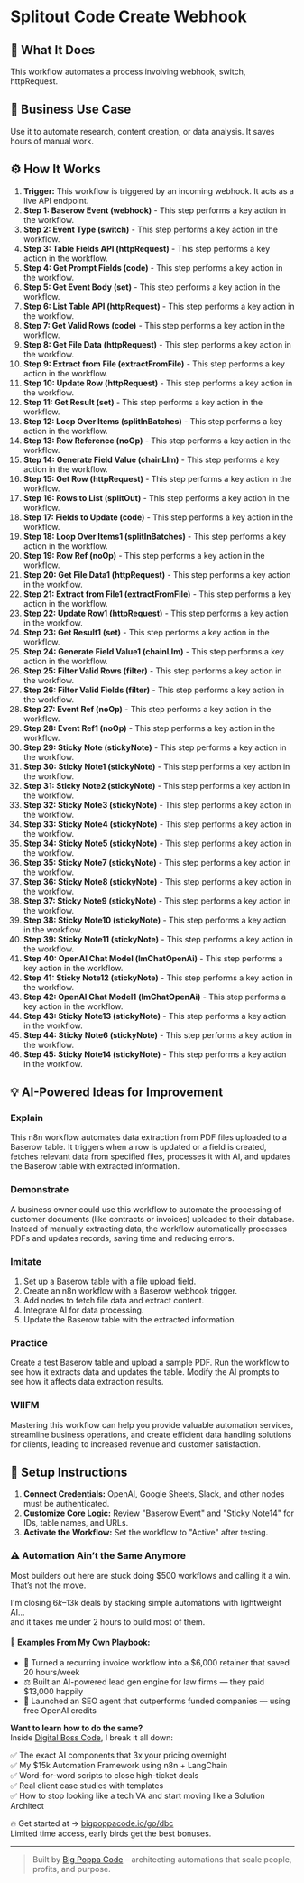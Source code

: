 # Splitout Code Create Webhook

## 🚀 What It Does
This workflow automates a process involving webhook, switch, httpRequest.

## 💼 Business Use Case
Use it to automate research, content creation, or data analysis. It saves hours of manual work.

## ⚙️ How It Works
1.  **Trigger:** This workflow is triggered by an incoming webhook. It acts as a live API endpoint.
2. **Step 1: Baserow Event (webhook)** - This step performs a key action in the workflow.
3. **Step 2: Event Type (switch)** - This step performs a key action in the workflow.
4. **Step 3: Table Fields API (httpRequest)** - This step performs a key action in the workflow.
5. **Step 4: Get Prompt Fields (code)** - This step performs a key action in the workflow.
6. **Step 5: Get Event Body (set)** - This step performs a key action in the workflow.
7. **Step 6: List Table API (httpRequest)** - This step performs a key action in the workflow.
8. **Step 7: Get Valid Rows (code)** - This step performs a key action in the workflow.
9. **Step 8: Get File Data (httpRequest)** - This step performs a key action in the workflow.
10. **Step 9: Extract from File (extractFromFile)** - This step performs a key action in the workflow.
11. **Step 10: Update Row (httpRequest)** - This step performs a key action in the workflow.
12. **Step 11: Get Result (set)** - This step performs a key action in the workflow.
13. **Step 12: Loop Over Items (splitInBatches)** - This step performs a key action in the workflow.
14. **Step 13: Row Reference (noOp)** - This step performs a key action in the workflow.
15. **Step 14: Generate Field Value (chainLlm)** - This step performs a key action in the workflow.
16. **Step 15: Get Row (httpRequest)** - This step performs a key action in the workflow.
17. **Step 16: Rows to List (splitOut)** - This step performs a key action in the workflow.
18. **Step 17: Fields to Update (code)** - This step performs a key action in the workflow.
19. **Step 18: Loop Over Items1 (splitInBatches)** - This step performs a key action in the workflow.
20. **Step 19: Row Ref (noOp)** - This step performs a key action in the workflow.
21. **Step 20: Get File Data1 (httpRequest)** - This step performs a key action in the workflow.
22. **Step 21: Extract from File1 (extractFromFile)** - This step performs a key action in the workflow.
23. **Step 22: Update Row1 (httpRequest)** - This step performs a key action in the workflow.
24. **Step 23: Get Result1 (set)** - This step performs a key action in the workflow.
25. **Step 24: Generate Field Value1 (chainLlm)** - This step performs a key action in the workflow.
26. **Step 25: Filter Valid Rows (filter)** - This step performs a key action in the workflow.
27. **Step 26: Filter Valid Fields (filter)** - This step performs a key action in the workflow.
28. **Step 27: Event Ref (noOp)** - This step performs a key action in the workflow.
29. **Step 28: Event Ref1 (noOp)** - This step performs a key action in the workflow.
30. **Step 29: Sticky Note (stickyNote)** - This step performs a key action in the workflow.
31. **Step 30: Sticky Note1 (stickyNote)** - This step performs a key action in the workflow.
32. **Step 31: Sticky Note2 (stickyNote)** - This step performs a key action in the workflow.
33. **Step 32: Sticky Note3 (stickyNote)** - This step performs a key action in the workflow.
34. **Step 33: Sticky Note4 (stickyNote)** - This step performs a key action in the workflow.
35. **Step 34: Sticky Note5 (stickyNote)** - This step performs a key action in the workflow.
36. **Step 35: Sticky Note7 (stickyNote)** - This step performs a key action in the workflow.
37. **Step 36: Sticky Note8 (stickyNote)** - This step performs a key action in the workflow.
38. **Step 37: Sticky Note9 (stickyNote)** - This step performs a key action in the workflow.
39. **Step 38: Sticky Note10 (stickyNote)** - This step performs a key action in the workflow.
40. **Step 39: Sticky Note11 (stickyNote)** - This step performs a key action in the workflow.
41. **Step 40: OpenAI Chat Model (lmChatOpenAi)** - This step performs a key action in the workflow.
42. **Step 41: Sticky Note12 (stickyNote)** - This step performs a key action in the workflow.
43. **Step 42: OpenAI Chat Model1 (lmChatOpenAi)** - This step performs a key action in the workflow.
44. **Step 43: Sticky Note13 (stickyNote)** - This step performs a key action in the workflow.
45. **Step 44: Sticky Note6 (stickyNote)** - This step performs a key action in the workflow.
46. **Step 45: Sticky Note14 (stickyNote)** - This step performs a key action in the workflow.

## 💡 AI-Powered Ideas for Improvement
### Explain
This n8n workflow automates data extraction from PDF files uploaded to a Baserow table. It triggers when a row is updated or a field is created, fetches relevant data from specified files, processes it with AI, and updates the Baserow table with extracted information.

### Demonstrate
A business owner could use this workflow to automate the processing of customer documents (like contracts or invoices) uploaded to their database. Instead of manually extracting data, the workflow automatically processes PDFs and updates records, saving time and reducing errors.

### Imitate
1. Set up a Baserow table with a file upload field.
2. Create an n8n workflow with a Baserow webhook trigger.
3. Add nodes to fetch file data and extract content.
4. Integrate AI for data processing.
5. Update the Baserow table with the extracted information.

### Practice
Create a test Baserow table and upload a sample PDF. Run the workflow to see how it extracts data and updates the table. Modify the AI prompts to see how it affects data extraction results.

### WIIFM
Mastering this workflow can help you provide valuable automation services, streamline business operations, and create efficient data handling solutions for clients, leading to increased revenue and customer satisfaction.

## 🔧 Setup Instructions
1. **Connect Credentials:** OpenAI, Google Sheets, Slack, and other nodes must be authenticated.
2. **Customize Core Logic:** Review "Baserow Event" and "Sticky Note14" for IDs, table names, and URLs.
3. **Activate the Workflow:** Set the workflow to "Active" after testing.

### ⚠️ Automation Ain’t the Same Anymore

Most builders out here are stuck doing $500 workflows and calling it a win.  
That’s not the move.  

I'm closing $6k–$13k deals by stacking simple automations with lightweight AI...  
and it takes me under 2 hours to build most of them.

#### 🧠 Examples From My Own Playbook:
- 🔁 Turned a recurring invoice workflow into a $6,000 retainer that saved 20 hours/week  
- ⚖️ Built an AI-powered lead gen engine for law firms — they paid $13,000 happily  
- 🚀 Launched an SEO agent that outperforms funded companies — using free OpenAI credits  

**Want to learn how to do the same?**  
Inside [Digital Boss Code](https://bigpoppacode.io/go/dbc), I break it all down:

✅ The exact AI components that 3x your pricing overnight  
✅ My $15k Automation Framework using n8n + LangChain  
✅ Word-for-word scripts to close high-ticket deals  
✅ Real client case studies with templates  
✅ How to stop looking like a tech VA and start moving like a Solution Architect  

🔥 Get started at → [bigpoppacode.io/go/dbc](https://bigpoppacode.io/go/dbc)  
Limited time access, early birds get the best bonuses.

---
> Built by [Big Poppa Code](https://bigpoppacode.io) – architecting automations that scale people, profits, and purpose.

